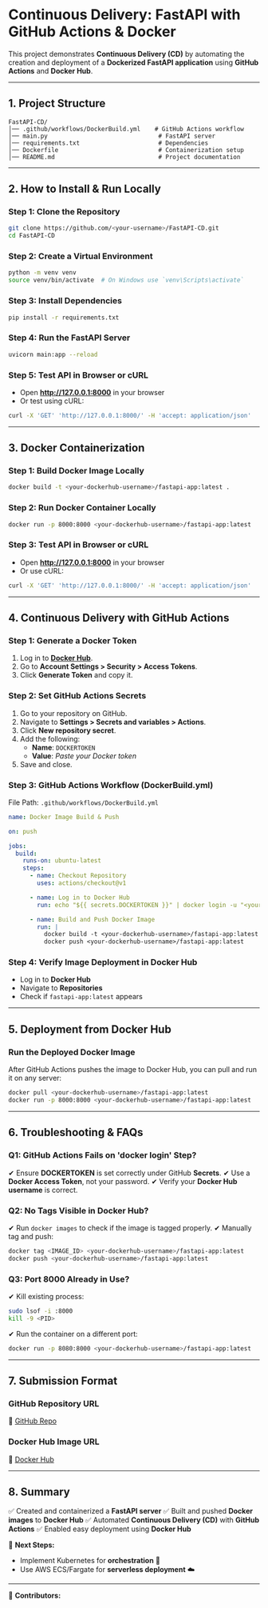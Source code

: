 # Continuous Delivery: FastAPI with GitHub Actions & Docker

This project demonstrates **Continuous Delivery (CD)** by automating the creation and deployment of a **Dockerized FastAPI application** using **GitHub Actions** and **Docker Hub**.

---
## **1. Project Structure**
```
FastAPI-CD/
│── .github/workflows/DockerBuild.yml    # GitHub Actions workflow
│── main.py                               # FastAPI server
│── requirements.txt                      # Dependencies
│── Dockerfile                            # Containerization setup
│── README.md                             # Project documentation
```

---
## **2. How to Install & Run Locally**
### **Step 1: Clone the Repository**
```sh
git clone https://github.com/<your-username>/FastAPI-CD.git
cd FastAPI-CD
```

### **Step 2: Create a Virtual Environment**
```sh
python -m venv venv
source venv/bin/activate  # On Windows use `venv\Scripts\activate`
```

### **Step 3: Install Dependencies**
```sh
pip install -r requirements.txt
```

### **Step 4: Run the FastAPI Server**
```sh
uvicorn main:app --reload
```

### **Step 5: Test API in Browser or cURL**
- Open **http://127.0.0.1:8000** in your browser
- Or test using cURL:
```sh
curl -X 'GET' 'http://127.0.0.1:8000/' -H 'accept: application/json'
```

---
## **3. Docker Containerization**
### **Step 1: Build Docker Image Locally**
```sh
docker build -t <your-dockerhub-username>/fastapi-app:latest .
```

### **Step 2: Run Docker Container Locally**
```sh
docker run -p 8000:8000 <your-dockerhub-username>/fastapi-app:latest
```

### **Step 3: Test API in Browser or cURL**
- Open **http://127.0.0.1:8000** in your browser
- Or use cURL:
```sh
curl -X 'GET' 'http://127.0.0.1:8000/' -H 'accept: application/json'
```

---
## **4. Continuous Delivery with GitHub Actions**

### **Step 1: Generate a Docker Token**
1. Log in to **[Docker Hub](https://hub.docker.com/)**.
2. Go to **Account Settings > Security > Access Tokens**.
3. Click **Generate Token** and copy it.

### **Step 2: Set GitHub Actions Secrets**
1. Go to your repository on GitHub.
2. Navigate to **Settings > Secrets and variables > Actions**.
3. Click **New repository secret**.
4. Add the following:
   - **Name**: `DOCKERTOKEN`
   - **Value**: *Paste your Docker token*
5. Save and close.

### **Step 3: GitHub Actions Workflow (DockerBuild.yml)**
File Path: `.github/workflows/DockerBuild.yml`

```yaml
name: Docker Image Build & Push

on: push

jobs:
  build:
    runs-on: ubuntu-latest
    steps:
      - name: Checkout Repository
        uses: actions/checkout@v1

      - name: Log in to Docker Hub
        run: echo "${{ secrets.DOCKERTOKEN }}" | docker login -u "<your-dockerhub-username>" --password-stdin

      - name: Build and Push Docker Image
        run: |
          docker build -t <your-dockerhub-username>/fastapi-app:latest .
          docker push <your-dockerhub-username>/fastapi-app:latest
```

### **Step 4: Verify Image Deployment in Docker Hub**
- Log in to **Docker Hub**
- Navigate to **Repositories**
- Check if `fastapi-app:latest` appears

---
## **5. Deployment from Docker Hub**
### **Run the Deployed Docker Image**
After GitHub Actions pushes the image to Docker Hub, you can pull and run it on any server:
```sh
docker pull <your-dockerhub-username>/fastapi-app:latest
docker run -p 8000:8000 <your-dockerhub-username>/fastapi-app:latest
```

---
## **6. Troubleshooting & FAQs**
### **Q1: GitHub Actions Fails on 'docker login' Step?**
✔ Ensure **DOCKERTOKEN** is set correctly under GitHub **Secrets**.
✔ Use a **Docker Access Token**, not your password.
✔ Verify your **Docker Hub username** is correct.

### **Q2: No Tags Visible in Docker Hub?**
✔ Run `docker images` to check if the image is tagged properly.
✔ Manually tag and push:
```sh
docker tag <IMAGE_ID> <your-dockerhub-username>/fastapi-app:latest
docker push <your-dockerhub-username>/fastapi-app:latest
```

### **Q3: Port 8000 Already in Use?**
✔ Kill existing process:
```sh
sudo lsof -i :8000
kill -9 <PID>
```
✔ Run the container on a different port:
```sh
docker run -p 8080:8000 <your-dockerhub-username>/fastapi-app:latest
```

---
## **7. Submission Format**
### **GitHub Repository URL**
🔗 [GitHub Repo](https://github.com/<your-username>/FastAPI-CD)

### **Docker Hub Image URL**
🔗 [Docker Hub](https://hub.docker.com/r/<your-dockerhub-username>/fastapi-app)

---
## **8. Summary**
✅ Created and containerized a **FastAPI server**
✅ Built and pushed **Docker images** to **Docker Hub**
✅ Automated **Continuous Delivery (CD)** with **GitHub Actions**
✅ Enabled easy deployment using **Docker Hub**

📢 **Next Steps:**
- Implement Kubernetes for **orchestration** 🚀
- Use AWS ECS/Fargate for **serverless deployment** ☁️

---
🎯 **Contributors:** <Your Name>


